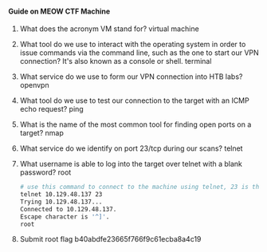 #### Guide on MEOW CTF Machine

1. What does the acronym VM stand for?
virtual machine

2. What tool do we use to interact with the operating system in order to issue commands via the command line, such as the one to start our VPN connection? It's also known as a console or shell.
terminal

3. What service do we use to form our VPN connection into HTB labs?
openvpn

4. What tool do we use to test our connection to the target with an ICMP echo request?
ping

5. What is the name of the most common tool for finding open ports on a target?
nmap

6. What service do we identify on port 23/tcp during our scans?
telnet

7. What username is able to log into the target over telnet with a blank password?
root
	```bash
	# use this command to connect to the machine using telnet, 23 is the port
	telnet 10.129.48.137 23
	Trying 10.129.48.137...
	Connected to 10.129.48.137.
	Escape character is '^]'.
	root

	```

8. Submit root flag
b40abdfe23665f766f9c61ecba8a4c19





